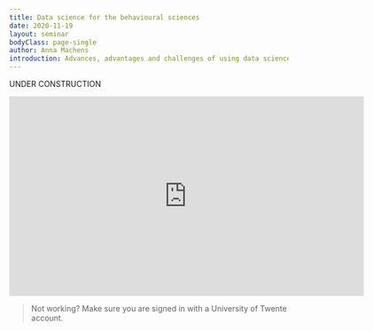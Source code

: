 ```yaml
---
title: Data science for the behavioural sciences
date: 2020-11-19
layout: seminar
bodyClass: page-single
author: Anna Machens
introduction: Advances, advantages and challenges of using data science for the social sciences.
---
```


UNDER CONSTRUCTION

<iframe width="640" height="360" src="https://web.microsoftstream.com/embed/video/7d9d4ef6-6c5b-4950-85fc-ac3d2aead37c?autoplay=false&amp;showinfo=true&amp;st=20" allowfullscreen style="border:none;"></iframe>

> Not working? Make sure you are signed in with a University of Twente account.
